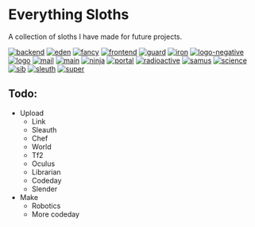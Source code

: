 Everything Sloths
=================

A collection of sloths I have made for future projects.

[![backend](http://gh.landersbenjamin.com/everything-sloths/png/backend.png)](https://github.com/TheThirdOne/everything-sloths/blob/master/png/backend.png)
[![eden](http://gh.landersbenjamin.com/everything-sloths/png/eden.png)](https://github.com/TheThirdOne/everything-sloths/blob/master/png/eden.png)
[![fancy](http://gh.landersbenjamin.com/everything-sloths/png/fancy.png)](https://github.com/TheThirdOne/everything-sloths/blob/master/png/fancy.png)
[![frontend](http://gh.landersbenjamin.com/everything-sloths/png/frontend.png)](https://github.com/TheThirdOne/everything-sloths/blob/master/png/frontend.png)
[![guard](http://gh.landersbenjamin.com/everything-sloths/png/guard.png)](https://github.com/TheThirdOne/everything-sloths/blob/master/png/guard.png)
[![iron](http://gh.landersbenjamin.com/everything-sloths/png/iron.png)](https://github.com/TheThirdOne/everything-sloths/blob/master/png/iron.png)
[![logo-negative](http://gh.landersbenjamin.com/everything-sloths/png/logo-negative.png)](https://github.com/TheThirdOne/everything-sloths/blob/master/png/logo-negative.png)
[![logo](http://gh.landersbenjamin.com/everything-sloths/png/logo.png)](https://github.com/TheThirdOne/everything-sloths/blob/master/png/logo.png)
[![mail](http://gh.landersbenjamin.com/everything-sloths/png/mail.png)](https://github.com/TheThirdOne/everything-sloths/blob/master/png/mail.png)
[![main](http://gh.landersbenjamin.com/everything-sloths/png/main.png)](https://github.com/TheThirdOne/everything-sloths/blob/master/png/main.png)
[![ninja](http://gh.landersbenjamin.com/everything-sloths/png/ninja.png)](https://github.com/TheThirdOne/everything-sloths/blob/master/png/ninja.png)
[![portal](http://gh.landersbenjamin.com/everything-sloths/png/portal.png)](https://github.com/TheThirdOne/everything-sloths/blob/master/png/portal.png)
[![radioactive](http://gh.landersbenjamin.com/everything-sloths/png/radioactive.png)](https://github.com/TheThirdOne/everything-sloths/blob/master/png/radioactive.png)
[![samus](http://gh.landersbenjamin.com/everything-sloths/png/samus.png)](https://github.com/TheThirdOne/everything-sloths/blob/master/png/samus.png)
[![science](http://gh.landersbenjamin.com/everything-sloths/png/science.png)](https://github.com/TheThirdOne/everything-sloths/blob/master/png/science.png)
[![sib](http://gh.landersbenjamin.com/everything-sloths/png/sib.png)](https://github.com/TheThirdOne/everything-sloths/blob/master/png/sib.png)
[![sleuth](http://gh.landersbenjamin.com/everything-sloths/png/sleuth.png)](https://github.com/TheThirdOne/everything-sloths/blob/master/png/sleuth.png)
[![super](http://gh.landersbenjamin.com/everything-sloths/png/super.png)](https://github.com/TheThirdOne/everything-sloths/blob/master/png/super.png)


Todo:
-----
- Upload
  - Link
  - Sleauth
  - Chef
  - World
  - Tf2
  - Oculus
  - Librarian
  - Codeday
  - Slender
- Make
  - Robotics
  - More codeday
